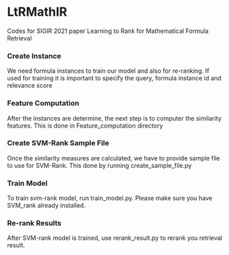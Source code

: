 # LtRMathIR
Codes for SIGIR 2021 paper Learning to Rank for Mathematical Formula Retrieval
### Create Instance
We need formula instances to train our model and also for re-ranking. If used for training it is important to specify the query, formula instance id and relevance score
### Feature Computation
After the instances are determine, the next step is to computer the similarity features. This is done in Feature_computation directory
### Create SVM-Rank Sample File
Once the similarity measures are calculated, we have to provide sample file to use for SVM-Rank. This done by running create_sample_file.py
### Train Model
To train svm-rank model, run train_model.py. Please make sure you have SVM_rank already installed.
### Re-rank Results
After SVM-rank model is trained, use rerank_result.py to rerank you retrieval result.
